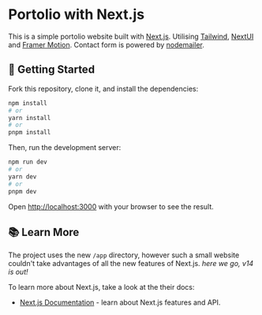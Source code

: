 # Portolio with Next.js

This is a simple portolio website built with [Next.js](https://nextjs.org/). Utilising [Tailwind](https://tailwindcss.com/), [NextUI](https://nextui.org/) and [Framer Motion](https://www.framer.com/motion/). Contact form is powered by [nodemailer](https://nodemailer.com/).

## 🚀 Getting Started

Fork this repository, clone it, and install the dependencies:

```bash
npm install
# or
yarn install
# or
pnpm install
```

Then, run the development server:

```bash
npm run dev
# or
yarn dev
# or
pnpm dev
```

Open [http://localhost:3000](http://localhost:3000) with your browser to see the result.

## 📚 Learn More

The project uses the new `/app` directory, however such a small website couldn't take advantages of all the new features of Next.js.
_here we go, v14 is out!_

To learn more about Next.js, take a look at the their docs:

-   [Next.js Documentation](https://nextjs.org/docs) - learn about Next.js features and API.
